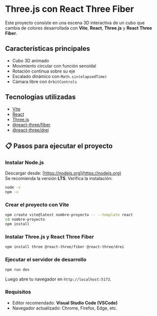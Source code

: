 # Three.js con React Three Fiber

Este proyecto consiste en una escena 3D interactiva de un cubo que cambia de colores desarrollada con **Vite**, **React**, **Three.js** y **React Three Fiber**.

## Características principales
- Cubo 3D animado
- Movimiento circular con función senoidal
- Rotación continua sobre su eje
- Escalado dinámico con `Math.sin(elapsedTime)`
- Cámara libre con `OrbitControls`

## Tecnologías utilizadas

- [Vite](https://vitejs.dev/)
- [React](https://react.dev/)
- [Three.js](https://threejs.org/)
- [@react-three/fiber](https://docs.pmnd.rs/react-three-fiber/)
- [@react-three/drei](https://github.com/pmndrs/drei)

## 📋 Pasos para ejecutar el proyecto

###  Instalar Node.js

Descargar desde: [https://nodejs.org](https://nodejs.org)  
Se recomienda la versión **LTS**.
Verifica la instalación:

```bash
node -v
npm -v
```

### Crear el proyecto con Vite
```bash
npm create vite@latest nombre-proyecto -- --template react
cd nombre-proyecto
npm install
```

###  Instalar Three.js y React Three Fiber
```bash
npm install three @react-three/fiber @react-three/drei
```

### Ejecutar el servidor de desarrollo
```bash
npm run dev
```
Luego abre tu navegador en `http://localhost:5173`.

### Requisitos

- Editor recomendado: **Visual Studio Code (VSCode)**
- Navegador actualizado: Chrome, Firefox, Edge, etc.
